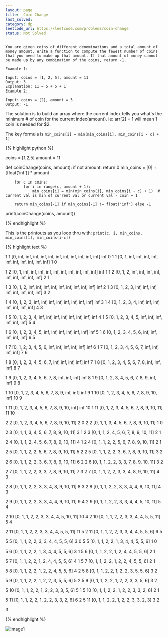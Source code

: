 ```yaml
---
layout: page
title:  Coin Change
last_solved: 
category: dp
leetcode_url: https://leetcode.com/problems/coin-change
status: Not Solved
---
```


```
You are given coins of different denominations and a total amount of money amount. Write a function to compute the fewest number of coins that you need to make up that amount. If that amount of money cannot be made up by any combination of the coins, return -1.

Example 1:

Input: coins = [1, 2, 5], amount = 11
Output: 3 
Explanation: 11 = 5 + 5 + 1
Example 2:

Input: coins = [2], amount = 3
Output: -1

```

The solution is to build an array where the current index tells you what's the minimum # of coin for the current index(amount).
Ie: arr[2] = 1 will mean 1 coin is needed for $2.

The key formula is ```min_coins[i] = min(min_coins[i], min_coins[i - c] + 1)```


{% highlight python %}

coins = [1,2,5]
amount = 11


def coinChange(coins, amount):
        if not amount: return 0
        min_coins = [0] + [float('inf')] * amount

        for c in coins:
            for i in range(c, amount + 1):
                min_coins[i] = min(min_coins[i], min_coins[i - c] + 1)  # current val is min of current val or current val - coin + 1

        return min_coins[-1] if min_coins[-1] != float('inf') else -1




print(coinChange(coins, amount))

{% endhighlight %}


This is the printouts as you loop thru with:
```print(c, i, min_coins, min_coins[i], min_coins[i-c])```

{% highlight text %}

1 1 [0, inf, inf, inf, inf, inf, inf, inf, inf, inf, inf, inf] inf 0
1 1 [0, 1, inf, inf, inf, inf, inf, inf, inf, inf, inf, inf] 1 0

1 2 [0, 1, inf, inf, inf, inf, inf, inf, inf, inf, inf, inf] inf 1
1 2 [0, 1, 2, inf, inf, inf, inf, inf, inf, inf, inf, inf] 2 1

1 3 [0, 1, 2, inf, inf, inf, inf, inf, inf, inf, inf, inf] inf 2
1 3 [0, 1, 2, 3, inf, inf, inf, inf, inf, inf, inf, inf] 3 2

1 4 [0, 1, 2, 3, inf, inf, inf, inf, inf, inf, inf, inf] inf 3
1 4 [0, 1, 2, 3, 4, inf, inf, inf, inf, inf, inf, inf] 4 3

1 5 [0, 1, 2, 3, 4, inf, inf, inf, inf, inf, inf, inf] inf 4
1 5 [0, 1, 2, 3, 4, 5, inf, inf, inf, inf, inf, inf] 5 4

1 6 [0, 1, 2, 3, 4, 5, inf, inf, inf, inf, inf, inf] inf 5
1 6 [0, 1, 2, 3, 4, 5, 6, inf, inf, inf, inf, inf] 6 5

1 7 [0, 1, 2, 3, 4, 5, 6, inf, inf, inf, inf, inf] inf 6
1 7 [0, 1, 2, 3, 4, 5, 6, 7, inf, inf, inf, inf] 7 6

1 8 [0, 1, 2, 3, 4, 5, 6, 7, inf, inf, inf, inf] inf 7
1 8 [0, 1, 2, 3, 4, 5, 6, 7, 8, inf, inf, inf] 8 7

1 9 [0, 1, 2, 3, 4, 5, 6, 7, 8, inf, inf, inf] inf 8
1 9 [0, 1, 2, 3, 4, 5, 6, 7, 8, 9, inf, inf] 9 8

1 10 [0, 1, 2, 3, 4, 5, 6, 7, 8, 9, inf, inf] inf 9
1 10 [0, 1, 2, 3, 4, 5, 6, 7, 8, 9, 10, inf] 10 9

1 11 [0, 1, 2, 3, 4, 5, 6, 7, 8, 9, 10, inf] inf 10
1 11 [0, 1, 2, 3, 4, 5, 6, 7, 8, 9, 10, 11] 11 10

2 2 [0, 1, 2, 3, 4, 5, 6, 7, 8, 9, 10, 11] 2 0
2 2 [0, 1, 1, 3, 4, 5, 6, 7, 8, 9, 10, 11] 1 0

2 3 [0, 1, 1, 3, 4, 5, 6, 7, 8, 9, 10, 11] 3 1
2 3 [0, 1, 1, 2, 4, 5, 6, 7, 8, 9, 10, 11] 2 1

2 4 [0, 1, 1, 2, 4, 5, 6, 7, 8, 9, 10, 11] 4 1
2 4 [0, 1, 1, 2, 2, 5, 6, 7, 8, 9, 10, 11] 2 1

2 5 [0, 1, 1, 2, 2, 5, 6, 7, 8, 9, 10, 11] 5 2
2 5 [0, 1, 1, 2, 2, 3, 6, 7, 8, 9, 10, 11] 3 2

2 6 [0, 1, 1, 2, 2, 3, 6, 7, 8, 9, 10, 11] 6 2
2 6 [0, 1, 1, 2, 2, 3, 3, 7, 8, 9, 10, 11] 3 2

2 7 [0, 1, 1, 2, 2, 3, 3, 7, 8, 9, 10, 11] 7 3
2 7 [0, 1, 1, 2, 2, 3, 3, 4, 8, 9, 10, 11] 4 3

2 8 [0, 1, 1, 2, 2, 3, 3, 4, 8, 9, 10, 11] 8 3
2 8 [0, 1, 1, 2, 2, 3, 3, 4, 4, 9, 10, 11] 4 3

2 9 [0, 1, 1, 2, 2, 3, 3, 4, 4, 9, 10, 11] 9 4
2 9 [0, 1, 1, 2, 2, 3, 3, 4, 4, 5, 10, 11] 5 4

2 10 [0, 1, 1, 2, 2, 3, 3, 4, 4, 5, 10, 11] 10 4
2 10 [0, 1, 1, 2, 2, 3, 3, 4, 4, 5, 5, 11] 5 4

2 11 [0, 1, 1, 2, 2, 3, 3, 4, 4, 5, 5, 11] 11 5
2 11 [0, 1, 1, 2, 2, 3, 3, 4, 4, 5, 5, 6] 6 5

5 5 [0, 1, 1, 2, 2, 3, 3, 4, 4, 5, 5, 6] 3 0
5 5 [0, 1, 1, 2, 2, 1, 3, 4, 4, 5, 5, 6] 1 0

5 6 [0, 1, 1, 2, 2, 1, 3, 4, 4, 5, 5, 6] 3 1
5 6 [0, 1, 1, 2, 2, 1, 2, 4, 4, 5, 5, 6] 2 1

5 7 [0, 1, 1, 2, 2, 1, 2, 4, 4, 5, 5, 6] 4 1
5 7 [0, 1, 1, 2, 2, 1, 2, 2, 4, 5, 5, 6] 2 1

5 8 [0, 1, 1, 2, 2, 1, 2, 2, 4, 5, 5, 6] 4 2
5 8 [0, 1, 1, 2, 2, 1, 2, 2, 3, 5, 5, 6] 3 2

5 9 [0, 1, 1, 2, 2, 1, 2, 2, 3, 5, 5, 6] 5 2
5 9 [0, 1, 1, 2, 2, 1, 2, 2, 3, 3, 5, 6] 3 2

5 10 [0, 1, 1, 2, 2, 1, 2, 2, 3, 3, 5, 6] 5 1
5 10 [0, 1, 1, 2, 2, 1, 2, 2, 3, 3, 2, 6] 2 1

5 11 [0, 1, 1, 2, 2, 1, 2, 2, 3, 3, 2, 6] 6 2
5 11 [0, 1, 1, 2, 2, 1, 2, 2, 3, 3, 2, 3] 3 2

3


{% endhighlight %}

![image1]()